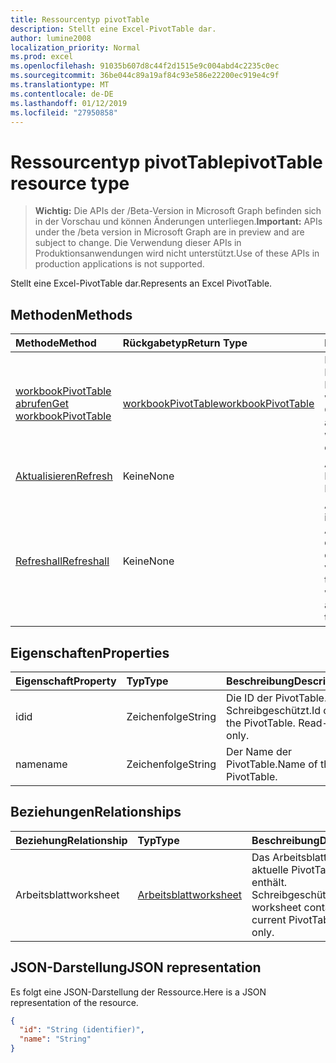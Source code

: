 ```yaml
---
title: Ressourcentyp pivotTable
description: Stellt eine Excel-PivotTable dar.
author: lumine2008
localization_priority: Normal
ms.prod: excel
ms.openlocfilehash: 91035b607d8c44f2d1515e9c004abd4c2235c0ec
ms.sourcegitcommit: 36be044c89a19af84c93e586e22200ec919e4c9f
ms.translationtype: MT
ms.contentlocale: de-DE
ms.lasthandoff: 01/12/2019
ms.locfileid: "27950858"
---
```

# <a name="pivottable-resource-type"></a><span data-ttu-id="190c7-103">Ressourcentyp pivotTable</span><span class="sxs-lookup"><span data-stu-id="190c7-103">pivotTable resource type</span></span>

> <span data-ttu-id="190c7-104">**Wichtig:** Die APIs der /Beta-Version in Microsoft Graph befinden sich in der Vorschau und können Änderungen unterliegen.</span><span class="sxs-lookup"><span data-stu-id="190c7-104">**Important:** APIs under the /beta version in Microsoft Graph are in preview and are subject to change.</span></span> <span data-ttu-id="190c7-105">Die Verwendung dieser APIs in Produktionsanwendungen wird nicht unterstützt.</span><span class="sxs-lookup"><span data-stu-id="190c7-105">Use of these APIs in production applications is not supported.</span></span>

<span data-ttu-id="190c7-106">Stellt eine Excel-PivotTable dar.</span><span class="sxs-lookup"><span data-stu-id="190c7-106">Represents an Excel PivotTable.</span></span>

## <a name="methods"></a><span data-ttu-id="190c7-107">Methoden</span><span class="sxs-lookup"><span data-stu-id="190c7-107">Methods</span></span>

| <span data-ttu-id="190c7-108">Methode</span><span class="sxs-lookup"><span data-stu-id="190c7-108">Method</span></span>           | <span data-ttu-id="190c7-109">Rückgabetyp</span><span class="sxs-lookup"><span data-stu-id="190c7-109">Return Type</span></span>    |<span data-ttu-id="190c7-110">Beschreibung</span><span class="sxs-lookup"><span data-stu-id="190c7-110">Description</span></span>|
|:---------------|:--------|:----------|
|[<span data-ttu-id="190c7-111">workbookPivotTable abrufen</span><span class="sxs-lookup"><span data-stu-id="190c7-111">Get workbookPivotTable</span></span>](../api/workbookpivottable-get.md) | [<span data-ttu-id="190c7-112">workbookPivotTable</span><span class="sxs-lookup"><span data-stu-id="190c7-112">workbookPivotTable</span></span>](workbookpivottable.md) |<span data-ttu-id="190c7-113">Dient zum Lesen der Eigenschaften und der Beziehungen des workbookPivotTable-Objekts.</span><span class="sxs-lookup"><span data-stu-id="190c7-113">Read properties and relationships of workbookPivotTable object.</span></span>|
|[<span data-ttu-id="190c7-114">Aktualisieren</span><span class="sxs-lookup"><span data-stu-id="190c7-114">Refresh</span></span>](../api/workbookpivottable-refresh.md)|<span data-ttu-id="190c7-115">Keine</span><span class="sxs-lookup"><span data-stu-id="190c7-115">None</span></span>|<span data-ttu-id="190c7-116">Aktualisiert die PivotTable.</span><span class="sxs-lookup"><span data-stu-id="190c7-116">Refreshes the PivotTable.</span></span> |
|[<span data-ttu-id="190c7-117">Refreshall</span><span class="sxs-lookup"><span data-stu-id="190c7-117">Refreshall</span></span>](../api/workbookpivottable-refreshall.md)|<span data-ttu-id="190c7-118">Keine</span><span class="sxs-lookup"><span data-stu-id="190c7-118">None</span></span>|<span data-ttu-id="190c7-p102">Aktualisiert alle Tabellen im gegebenen Arbeitsblatt. Beachten Sie, dass diese Aktion nur für die PivotTable-Sammlung verfügbar ist.</span><span class="sxs-lookup"><span data-stu-id="190c7-p102">Refresh all tables within given worksheet. Note that this action is available only on the pivot table collection.</span></span>|

## <a name="properties"></a><span data-ttu-id="190c7-121">Eigenschaften</span><span class="sxs-lookup"><span data-stu-id="190c7-121">Properties</span></span>
| <span data-ttu-id="190c7-122">Eigenschaft</span><span class="sxs-lookup"><span data-stu-id="190c7-122">Property</span></span>     | <span data-ttu-id="190c7-123">Typ</span><span class="sxs-lookup"><span data-stu-id="190c7-123">Type</span></span>   |<span data-ttu-id="190c7-124">Beschreibung</span><span class="sxs-lookup"><span data-stu-id="190c7-124">Description</span></span>|
|:---------------|:--------|:----------|
|<span data-ttu-id="190c7-125">id</span><span class="sxs-lookup"><span data-stu-id="190c7-125">id</span></span>|<span data-ttu-id="190c7-126">Zeichenfolge</span><span class="sxs-lookup"><span data-stu-id="190c7-126">String</span></span>| <span data-ttu-id="190c7-p103">Die ID der PivotTable.   Schreibgeschützt.</span><span class="sxs-lookup"><span data-stu-id="190c7-p103">Id of the PivotTable.   Read-only.</span></span>|
|<span data-ttu-id="190c7-129">name</span><span class="sxs-lookup"><span data-stu-id="190c7-129">name</span></span>|<span data-ttu-id="190c7-130">Zeichenfolge</span><span class="sxs-lookup"><span data-stu-id="190c7-130">String</span></span>|<span data-ttu-id="190c7-131">Der Name der PivotTable.</span><span class="sxs-lookup"><span data-stu-id="190c7-131">Name of the PivotTable.</span></span>    |

## <a name="relationships"></a><span data-ttu-id="190c7-132">Beziehungen</span><span class="sxs-lookup"><span data-stu-id="190c7-132">Relationships</span></span>
| <span data-ttu-id="190c7-133">Beziehung</span><span class="sxs-lookup"><span data-stu-id="190c7-133">Relationship</span></span> | <span data-ttu-id="190c7-134">Typ</span><span class="sxs-lookup"><span data-stu-id="190c7-134">Type</span></span>   |<span data-ttu-id="190c7-135">Beschreibung</span><span class="sxs-lookup"><span data-stu-id="190c7-135">Description</span></span>|
|:---------------|:--------|:----------|
|<span data-ttu-id="190c7-136">Arbeitsblatt</span><span class="sxs-lookup"><span data-stu-id="190c7-136">worksheet</span></span>|[<span data-ttu-id="190c7-137">Arbeitsblatt</span><span class="sxs-lookup"><span data-stu-id="190c7-137">worksheet</span></span>](worksheet.md)| <span data-ttu-id="190c7-p104">Das Arbeitsblatt, das die aktuelle PivotTable enthält. Schreibgeschützt.</span><span class="sxs-lookup"><span data-stu-id="190c7-p104">The worksheet containing the current PivotTable. Read-only.</span></span>   |

## <a name="json-representation"></a><span data-ttu-id="190c7-140">JSON-Darstellung</span><span class="sxs-lookup"><span data-stu-id="190c7-140">JSON representation</span></span>
<span data-ttu-id="190c7-141">Es folgt eine JSON-Darstellung der Ressource.</span><span class="sxs-lookup"><span data-stu-id="190c7-141">Here is a JSON representation of the resource.</span></span>

<!-- {
  "blockType": "resource",
  "optionalProperties": [

  ],
  "@odata.type": "microsoft.graph.workbookPivotTable"
}-->

```json
{
  "id": "String (identifier)",
  "name": "String"
}

```
